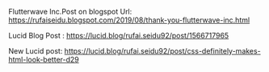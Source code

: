 Flutterwave Inc.Post on blogspot Url: https://rufaiseidu.blogspot.com/2019/08/thank-you-flutterwave-inc.html

Lucid Blog Post :  https://lucid.blog/rufai.seidu92/post/1566717965

New Lucid post:  https://lucid.blog/rufai.seidu92/post/css-definitely-makes-html-look-better-d29
